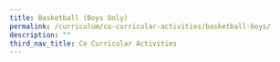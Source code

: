 ```yaml
---
title: Basketball (Boys Only)
permalink: /curriculum/co-curricular-activities/basketball-boys/
description: ""
third_nav_title: Co Curricular Activities
---
```

